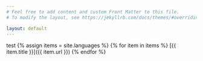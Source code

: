 ```yaml
---
# Feel free to add content and custom Front Matter to this file.
# To modify the layout, see https://jekyllrb.com/docs/themes/#overriding-theme-defaults

layout: default
---
```

test
{% assign items = site.languages %}
{% for item in items %}
[{{ item.title }}]({{ item.url }})
{% endfor %}